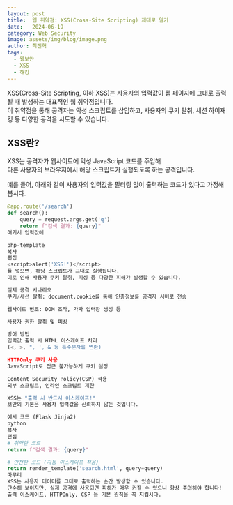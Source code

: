 ```yaml
---
layout: post
title:  웹 취약점: XSS(Cross-Site Scripting) 제대로 알기
date:   2024-06-19
category: Web Security
image: assets/img/blog/image.png
author: 최진혁
tags:
  - 웹보안
  - XSS
  - 해킹
---
```


XSS(Cross-Site Scripting, 이하 XSS)는 사용자의 입력값이 웹 페이지에 그대로 출력될 때 발생하는 대표적인 웹 취약점입니다.  
이 취약점을 통해 공격자는 악성 스크립트를 삽입하고, 사용자의 쿠키 탈취, 세션 하이재킹 등 다양한 공격을 시도할 수 있습니다.



## XSS란?

XSS는 공격자가 웹사이트에 악성 JavaScript 코드를 주입해  
다른 사용자의 브라우저에서 해당 스크립트가 실행되도록 하는 공격입니다.

예를 들어, 아래와 같이 사용자의 입력값을 필터링 없이 출력하는 코드가 있다고 가정해봅시다.

```python
@app.route('/search')
def search():
    query = request.args.get('q')
    return f"검색 결과: {query}"
여기서 입력값에

php-template
복사
편집
<script>alert('XSS!')</script>
를 넣으면, 해당 스크립트가 그대로 실행됩니다.
이로 인해 사용자 쿠키 탈취, 피싱 등 다양한 피해가 발생할 수 있습니다.

실제 공격 시나리오
쿠키/세션 탈취: document.cookie를 통해 인증정보를 공격자 서버로 전송

웹사이트 변조: DOM 조작, 가짜 입력창 생성 등

사용자 권한 탈취 및 피싱

방어 방법
입력값 출력 시 HTML 이스케이프 처리
(<, >, ", ', & 등 특수문자를 변환)

HTTPOnly 쿠키 사용
JavaScript로 접근 불가능하게 쿠키 설정

Content Security Policy(CSP) 적용
외부 스크립트, 인라인 스크립트 제한

XSS는 "출력 시 반드시 이스케이프!"
보안의 기본은 사용자 입력값을 신뢰하지 않는 것입니다.

예시 코드 (Flask Jinja2)
python
복사
편집
# 취약한 코드
return f"검색 결과: {query}"

# 안전한 코드 (자동 이스케이프 적용)
return render_template('search.html', query=query)
마무리
XSS는 사용자 데이터를 그대로 출력하는 순간 발생할 수 있습니다.
단순해 보이지만, 실제 공격에 사용되면 피해가 매우 커질 수 있으니 항상 주의해야 합니다!
출력 이스케이프, HTTPOnly, CSP 등 기본 원칙을 꼭 지킵시다.